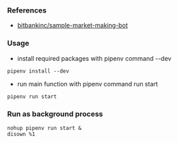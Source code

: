 ### References
- [bitbankinc/sample-market-making-bot](https://github.com/bitbankinc/sample-market-making-bot) 
 
### Usage
- install required packages with pipenv command --dev
```
pipenv install --dev
```
- run main function with pipenv command run start
```
pipenv run start
```
 
### Run as background process 
```
nohup pipenv run start & 
disown %1 
```
 
